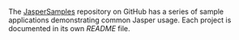 <!--title:Sample Applications-->

The [JasperSamples](https://github.com/JasperFx/JasperSamples) repository on GitHub has a series of sample applications demonstrating common Jasper usage. Each project is documented in its own *README* file.
